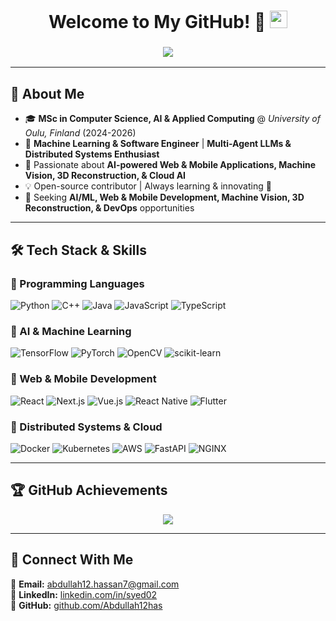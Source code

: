 <h1 align="center">
  Welcome to My GitHub! 🚀
  <img src="https://media.giphy.com/media/hvRJCLFzcasrR4ia7z/giphy.gif" width="28">
</h1>

<h3 align="center">
  <img src="https://readme-typing-svg.herokuapp.com/?center=true&width=380&color=F7A0A0&lines=Full+Stack+Web+Developer;AI+Engineer;Large+Language+Models;Multi+Agent+LLMs;">
</h3>

---

## 🚀 **About Me**
- 🎓 **MSc in Computer Science, AI & Applied Computing** @ *University of Oulu, Finland* (2024-2026)
- 🤖 **Machine Learning & Software Engineer** | **Multi-Agent LLMs & Distributed Systems Enthusiast**
- 🔬 Passionate about **AI-powered Web & Mobile Applications, Machine Vision, 3D Reconstruction, & Cloud AI**
- 💡 Open-source contributor | Always learning & innovating 🚀
- 🎯 Seeking **AI/ML, Web & Mobile Development, Machine Vision, 3D Reconstruction, & DevOps** opportunities

---

## 🛠️ **Tech Stack & Skills**
### **🔹 Programming Languages**
![Python](https://img.shields.io/badge/-Python-3776AB?style=flat&logo=python&logoColor=white)
![C++](https://img.shields.io/badge/-C++-00599C?style=flat&logo=cplusplus&logoColor=white)
![Java](https://img.shields.io/badge/-Java-007396?style=flat&logo=java&logoColor=white)
![JavaScript](https://img.shields.io/badge/-JavaScript-F7DF1E?style=flat&logo=javascript&logoColor=black)
![TypeScript](https://img.shields.io/badge/-TypeScript-3178C6?style=flat&logo=typescript&logoColor=white)

### **🔹 AI & Machine Learning**
![TensorFlow](https://img.shields.io/badge/-TensorFlow-FF6F00?style=flat&logo=tensorflow&logoColor=white)
![PyTorch](https://img.shields.io/badge/-PyTorch-EE4C2C?style=flat&logo=pytorch&logoColor=white)
![OpenCV](https://img.shields.io/badge/-OpenCV-5C3EE8?style=flat&logo=opencv&logoColor=white)
![scikit-learn](https://img.shields.io/badge/-ScikitLearn-F7931E?style=flat&logo=scikit-learn&logoColor=white)

### **🔹 Web & Mobile Development**
![React](https://img.shields.io/badge/-React-61DAFB?style=flat&logo=react&logoColor=black)
![Next.js](https://img.shields.io/badge/-Next.js-000000?style=flat&logo=next.js&logoColor=white)
![Vue.js](https://img.shields.io/badge/-Vue.js-4FC08D?style=flat&logo=vue.js&logoColor=white)
![React Native](https://img.shields.io/badge/-React%20Native-61DAFB?style=flat&logo=react&logoColor=black)
![Flutter](https://img.shields.io/badge/-Flutter-02569B?style=flat&logo=flutter&logoColor=white)

### **🔹 Distributed Systems & Cloud**
![Docker](https://img.shields.io/badge/-Docker-2496ED?style=flat&logo=docker&logoColor=white)
![Kubernetes](https://img.shields.io/badge/-Kubernetes-326CE5?style=flat&logo=kubernetes&logoColor=white)
![AWS](https://img.shields.io/badge/-AWS-232F3E?style=flat&logo=amazon-aws&logoColor=white)
![FastAPI](https://img.shields.io/badge/-FastAPI-009688?style=flat&logo=fastapi&logoColor=white)
![NGINX](https://img.shields.io/badge/-NGINX-009639?style=flat&logo=nginx&logoColor=white)

---

## 🏆 **GitHub Achievements**
<p align="center">
  <img src="https://github-profile-trophy.vercel.app/?username=Abdullah12has&theme=onedark&margin-w=5&margin-h=5" />
</p>

---

## 🔗 **Connect With Me**
📩 **Email:** abdullah12.hassan7@gmail.com  
💼 **LinkedIn:** [linkedin.com/in/syed02](https://www.linkedin.com/in/syed02)  
📡 **GitHub:** [github.com/Abdullah12has](https://github.com/Abdullah12has)  

